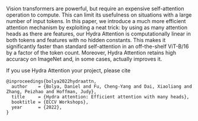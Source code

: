 Vision transformers are powerful, but require an expensive self-attention operation to compute. This can limit its usefulness on situations with a large number of input tokens. In this paper, we introduce a much more efficient attention mechanism by exploiting a neat trick: by using as many attention heads as there are features, our Hydra Attention is computationally linear in both tokens and features with no hidden constants. This makes it significantly faster than standard self-attention in an off-the-shelf ViT-B/16 by a factor of the token count. Moreover, Hydra Attention retains high accuracy on ImageNet and, in some cases, actually improves it.

If you use Hydra Attention your project, please cite

```
@inproceedings{bolya2022hydraattn,
  author    = {Bolya, Daniel and Fu, Cheng-Yang and Dai, Xiaoliang and Zhang, Peizhao and Hoffman, Judy},
  title     = {Hydra attention: Efficient attention with many heads},
  booktitle = {ECCV Workshops},
  year      = {2022},
}
```
